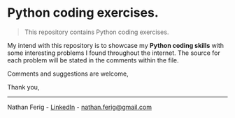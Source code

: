 # Python coding exercises.

> This repository contains Python coding exercises.

My intend with this repository is to showcase my **Python coding skills** with some interesting problems I found throughout the internet. The source for each problem will be stated in the comments within the file.

Comments and suggestions are welcome,

Thank you,

---

Nathan Ferig - [LinkedIn](https://www.linkedin.com/in/nathanferig/ "LinkedIn") - nathan.ferig@gmail.com
